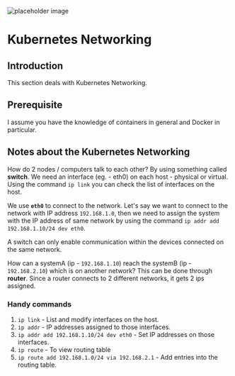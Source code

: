 ![placeholder image](https://images.unsplash.com/photo-1544197150-b99a580bb7a8?ixlib=rb-1.2.1&ixid=eyJhcHBfaWQiOjEyMDd9&auto=format&fit=crop&w=2250&q=80)

# Kubernetes Networking

## Introduction
This section deals with Kubernetes Networking.

## Prerequisite

I assume you have the knowledge of containers in general and Docker in particular.

## Notes about the Kubernetes Networking

How do 2 nodes / computers talk to each other? By using something called **switch**. We need an interface (eg. - eth0) on each host - physical or virtual. 
Using the command `ip link` you can check the list of interfaces on the host.

We use **`eth0`** to connect to the network. Let's say we want to connect to the network with IP address `192.168.1.0`, then we need to assign the system with the IP address of same network by using the command `ip addr add 192.168.1.10/24 dev eth0`.

A switch can only enable communication within the devices connected on the same network.

How can a systemA (ip - `192.168.1.10`) reach the systemB (ip - `192.168.2.10`) which is on another network? This can be done through **router**. Since a router connects to 2 different networks, it gets 2 ips assigned.

### Handy commands

1. `ip link` - List and modify interfaces on the host.
2. `ip addr` - IP addresses assigned to those interfaces.
3. `ip addr add 192.168.1.10/24 dev eth0` - Set IP addresses on those interfaces.
4. `ip route` - To view routing table
5. `ip route add 192.168.1.0/24 via 192.168.2.1` - Add entries into the routing table.
